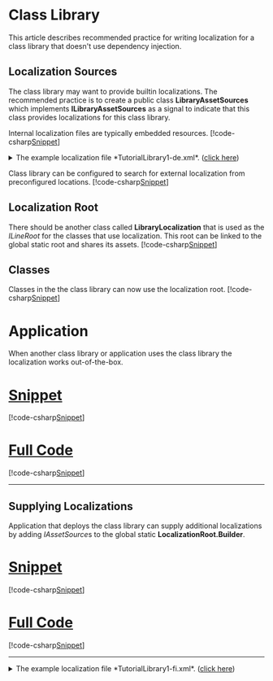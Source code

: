 ﻿# Class Library
This article describes recommended practice for writing localization for a class library that doesn't use dependency injection.

## Localization Sources
The class library may want to provide builtin localizations. 
The recommended practice is to create a public class **LibraryAssetSources** which implements **ILibraryAssetSources** as a signal 
to indicate that this class provides localizations for this class library.

Internal localization files are typically embedded resources.
[!code-csharp[Snippet](LibraryAssetSources.cs)]
<details>
  <summary>The example localization file *TutorialLibrary1-de.xml*.  (<u>click here</u>)</summary>
[!code-xml[Snippet](../../TutorialLibrary1-de.xml)]
</details>

Class library can be configured to search for external localization from preconfigured locations.
[!code-csharp[Snippet](LibraryAssetSourcesB.cs)]

## Localization Root
There should be another class called **LibraryLocalization** that is used as the *ILineRoot* for the classes that use localization.
This root can be linked to the global static root and shares its assets. 
[!code-csharp[Snippet](LibraryLocalization.cs)]

## Classes
Classes in the the class library can now use the localization root.
[!code-csharp[Snippet](MyClass.cs)]

# Application
When another class library or application uses the class library the localization works out-of-the-box.
# [Snippet](#tab/snippet-2)
[!code-csharp[Snippet](LibraryConsumer1.cs#Snippet)]
# [Full Code](#tab/full-2)
[!code-csharp[Snippet](LibraryConsumer1.cs)]
***

## Supplying Localizations
Application that deploys the class library can supply additional localizations by adding *IAssetSource*s to the global static **LocalizationRoot.Builder**.
# [Snippet](#tab/snippet-3)
[!code-csharp[Snippet](LibraryConsumer2.cs#Snippet)]
# [Full Code](#tab/full-3)
[!code-csharp[Snippet](LibraryConsumer2.cs)]
***

<details>
  <summary>The example localization file *TutorialLibrary1-fi.xml*.  (<u>click here</u>)</summary>
[!code-xml[Snippet](../../TutorialLibrary1-fi.xml)]
</details>
<br/>

